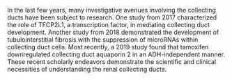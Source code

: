 In the last few years, many investigative avenues involving the collecting ducts have been subject to research. One study from 2017 characterized the role of TFCP2L1, a transcription factor, in mediating collecting duct development. Another study from 2018 demonstrated the development of tubulointerstitial fibrosis with the suppression of microRNAs within collecting duct cells. Most recently, a 2019 study found that tamoxifen downregulated collecting duct aquaporin 2 in an ADH-independent manner. These recent scholarly endeavors demonstrate the scientific and clinical necessities of understanding the renal collecting ducts.